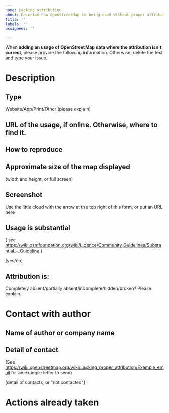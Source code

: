 ```yaml
---
name: Lacking attribution
about: Describe how OpenStreetMap is being used without proper attribution
title: ''
labels: ''
assignees: ''

---
```


When **adding an usage of OpenStreetMap data where the attribution isn't correct**, please provide the following information. Otherwise, delete the text and type your issue.

# Description

## Type

Website/App/Print/Other (please explain)

## URL of the usage, if online. Otherwise, where to find it.

## How to reproduce

## Approximate size of the map displayed

(width and height, or full screen)

## Screenshot

Use the little cloud with the arrow at the top right of this form, or put an URL here

## Usage is substantial
( see https://wiki.osmfoundation.org/wiki/Licence/Community_Guidelines/Substantial_-_Guideline )

[yes/no]

## Attribution is:

Completely absent/partially absent/incomplete/hidden/broken? Please explain.

# Contact with author
## Name of author or company name

## Detail of contact

(See https://wiki.openstreetmap.org/wiki/Lacking_proper_attribution/Example_email for an example letter to send)

[detail of contacts, or "not contacted"]


# Actions already taken
